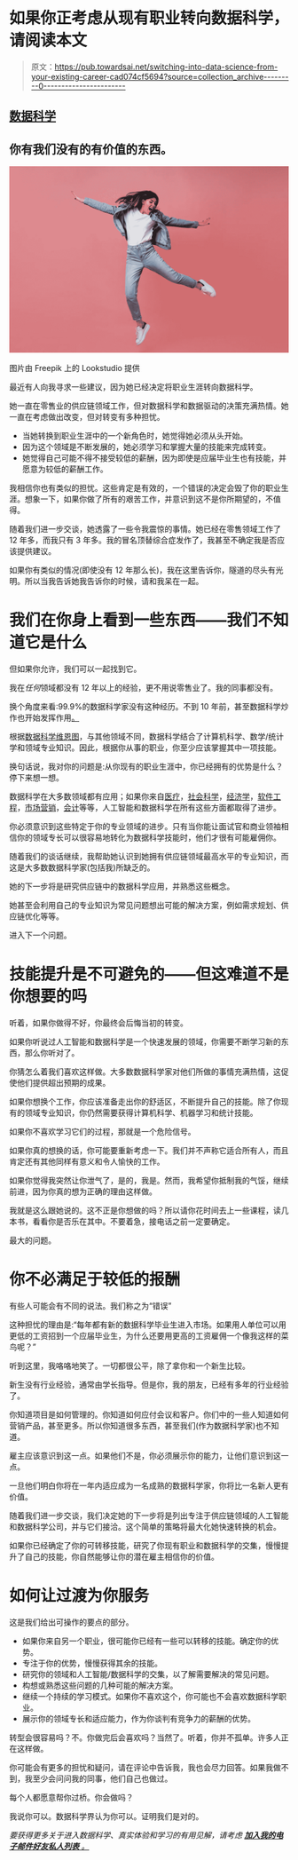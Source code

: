 # 如果你正考虑从现有职业转向数据科学，请阅读本文

> 原文：<https://pub.towardsai.net/switching-into-data-science-from-your-existing-career-cad074cf5694?source=collection_archive---------0----------------------->

## [数据科学](https://towardsai.net/p/category/data-science)

## 你有我们没有的有价值的东西。

![](img/3cb092a09452d419811910170a2ada53.png)

图片由 Freepik 上的 Lookstudio 提供

最近有人向我寻求一些建议，因为她已经决定将职业生涯转向数据科学。

她一直在零售业的供应链领域工作，但对数据科学和数据驱动的决策充满热情。她一直在考虑做出改变，但对转变有多种担忧。

*   当她转换到职业生涯中的一个新角色时，她觉得她必须从头开始。
*   因为这个领域是不断发展的，她必须学习和掌握大量的技能来完成转变。
*   她觉得自己可能不得不接受较低的薪酬，因为即使是应届毕业生也有技能，并愿意为较低的薪酬工作。

我相信你也有类似的担忧。这些肯定是有效的，一个错误的决定会毁了你的职业生涯。想象一下，如果你做了所有的艰苦工作，并意识到这不是你所期望的，不值得。

随着我们进一步交谈，她透露了一些令我震惊的事情。她已经在零售领域工作了 12 年多，而我只有 3 年多。我的冒名顶替综合症发作了，我甚至不确定我是否应该提供建议。

如果你有类似的情况(即使没有 12 年那么长)，我在这里告诉你，隧道的尽头有光明。所以当我告诉她我告诉你的时候，请和我呆在一起。

# 我们在你身上看到一些东西——我们不知道它是什么

但如果你允许，我们可以一起找到它。

我在*任何*领域都没有 12 年以上的经验，更不用说零售业了。我的同事都没有。

换个角度来看:99.9%的数据科学家没有这种经历。不到 10 年前，甚至数据科学炒作也开始发挥作用[。](https://hbr.org/2012/10/data-scientist-the-sexiest-job-of-the-21st-century)

根据[数据科学维恩图](https://www.google.com/imgres?imgurl=https://e7.pngegg.com/pngimages/936/41/png-clipart-data-science-venn-diagram-computer-science-machine-learning-science-text-scientist.png&imgrefurl=https://www.pngegg.com/en/png-crcvx&tbnid=FiKRhGwkUK26LM&vet=1&docid=DCEtPyP4PCI_xM&w=900&h=831&source=sh/x/im)，与其他领域不同，数据科学结合了计算机科学、数学/统计学和领域专业知识。因此，根据你从事的职业，你至少应该掌握其中一项技能。

换句话说，我对你的问题是:从你现有的职业生涯中，你已经拥有的优势是什么？停下来想一想。

数据科学在大多数领域都有应用；如果你来自[医疗](https://builtin.com/artificial-intelligence/artificial-intelligence-healthcare)，[社会科学](https://www.researchgate.net/publication/325398286_How_to_Apply_Artificial_Intelligence_in_Social_Sciences)，[经济学](https://www.ncbi.nlm.nih.gov/pmc/articles/PMC7204330/)，[软件工程](https://www.sei.cmu.edu/our-work/artificial-intelligence-engineering/)，[市场营销](https://nogood.io/2020/05/26/data-science-marketing-guide/)，[会计](https://www.icaew.com/technical/business-and-management/financial-management/business-intelligence-and-management-reporting/accountants-and-data-scientists)等等，人工智能和数据科学在所有这些方面都取得了进步。

你必须意识到这些特定于你的专业领域的进步。只有当你能让面试官和商业领袖相信你的领域专长可以很容易地转化为数据科学技能时，他们才很有可能雇佣你。

随着我们的谈话继续，我帮助她认识到她拥有供应链领域最高水平的专业知识，而这是大多数数据科学家(包括我)所缺乏的。

她的下一步将是研究供应链中的数据科学应用，并熟悉这些概念。

她甚至会利用自己的专业知识为常见问题想出可能的解决方案，例如需求规划、供应链优化等等。

进入下一个问题。

# 技能提升是不可避免的——但这难道不是你想要的吗

听着，如果你做得不好，你最终会后悔当初的转变。

如果你听说过人工智能和数据科学是一个快速发展的领域，你需要不断学习新的东西，那么你听对了。

你猜怎么着我们喜欢这样做。大多数数据科学家对他们所做的事情充满热情，这促使他们提供超出预期的成果。

如果你想换个工作，你应该准备走出你的舒适区，不断提升自己的技能。除了你现有的领域专业知识，你仍然需要获得计算机科学、机器学习和统计技能。

如果你不喜欢学习它们的过程，那就是一个危险信号。

如果你真的想换的话，你可能要重新考虑一下。我们并不声称它适合所有人，而且肯定还有其他同样有意义和令人愉快的工作。

如果你觉得我突然让你泄气了，是的，我是。然而，我希望你抵制我的气馁，继续前进，因为你真的想为正确的理由这样做。

我就是这么跟她说的。这不正是你想做的吗？所以请你花时间去上一些课程，读几本书，看看你是否乐在其中。不要着急，接电话之前一定要确定。

最大的问题。

# 你不必满足于较低的报酬

有些人可能会有不同的说法。我们称之为“错误”

这种担忧的理由是:“每年都有新的数据科学毕业生进入市场。如果用人单位可以用更低的工资招到一个应届毕业生，为什么还要用更高的工资雇佣一个像我这样的菜鸟呢？”

听到这里，我咯咯地笑了。一切都很公平，除了拿你和一个新生比较。

新生没有行业经验，通常由学长指导。但是你，我的朋友，已经有多年的行业经验了。

你知道项目是如何管理的。你知道如何应付会议和客户。你们中的一些人知道如何营销产品，甚至更多。所以你知道很多东西，甚至我们(作为数据科学家)也不知道。

雇主应该意识到这一点。如果他们不是，你必须展示你的能力，让他们意识到这一点。

一旦他们明白你将在一年内适应成为一名成熟的数据科学家，你将比一名新人更有价值。

随着我们进一步交谈，我们决定她的下一步将是列出专注于供应链领域的人工智能和数据科学公司，并与它们接洽。这个简单的策略将最大化她快速转换的机会。

如果你已经确定了你的可转移技能，研究了你现有职业和数据科学的交集，慢慢提升了自己的技能，你自然能够让你的潜在雇主相信你的价值。

# 如何让过渡为你服务

这是我们给出可操作的要点的部分。

*   如果你来自另一个职业，很可能你已经有一些可以转移的技能。确定你的优势。
*   专注于你的优势，慢慢获得其余的技能。
*   研究你的领域和人工智能/数据科学的交集，以了解需要解决的常见问题。
*   构想或熟悉这些问题的几种可能的解决方案。
*   继续一个持续的学习模式。如果你不喜欢这个，你可能也不会喜欢数据科学职业。
*   展示你的领域专长和适应能力，作为你谈判有竞争力的薪酬的优势。

转型会很容易吗？不。你做完后会喜欢吗？当然了。听着，你并不孤单。许多人正在这样做。

你可能会有更多的担忧和疑问，请在评论中告诉我，我也会尽力回答。如果我做不到，我至少会问问我的同事，他们自己也做过。

每个人都愿意帮你过桥。你会做吗？

我说你可以。数据科学界认为你可以。证明我们是对的。

*要获得更多关于进入数据科学、真实体验和学习的有用见解，请考虑* [***加入我的电子邮件好友私人列表*** *。*](https://friends.arunnthevapalan.com/)